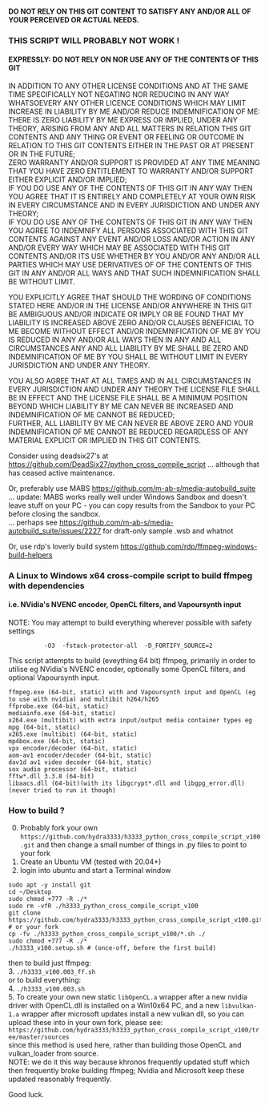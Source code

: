 #### DO NOT RELY ON THIS GIT CONTENT TO SATISFY ANY AND/OR ALL OF YOUR PERCEIVED OR ACTUAL NEEDS.

### THIS SCRIPT WILL PROBABLY NOT WORK !   

#### EXPRESSLY: DO NOT RELY ON NOR USE ANY OF THE CONTENTS OF THIS GIT

IN ADDITION TO ANY OTHER LICENSE CONDITIONS AND AT THE SAME TIME SPECIFICALLY 
NOT NEGATING NOR REDUCING IN ANY WAY WHATSOEVERY ANY OTHER LICENCE 
CONDITIONS WHICH MAY LIMIT INCREASE IN LIABILITY BY ME AND/OR REDUCE
INDEMNIFICATION OF ME:    
THERE IS ZERO LIABILITY BY ME EXPRESS OR IMPLIED, UNDER ANY THEORY, 
ARISING FROM ANY AND ALL MATTERS IN RELATION THIS GIT CONTENTS AND
ANY THING OR EVENT OR FEELING OR OUTCOME IN RELATION TO THIS GIT CONTENTS
EITHER IN THE PAST OR AT PRESENT OR IN THE FUTURE;    
ZERO WARRANTY AND/OR SUPPORT IS PROVIDED AT ANY TIME MEANING THAT
YOU HAVE ZERO ENTITLEMENT TO WARRANTY AND/OR SUPPORT EITHER EXPLICIT AND/OR IMPLIED;    
IF YOU DO USE ANY OF THE CONTENTS OF THIS GIT IN ANY WAY THEN YOU AGREE
THAT IT IS ENTIRELY AND COMPLETELY AT YOUR OWN RISK IN EVERY 
CIRCUMSTANCE AND IN EVERY JURISDICTION AND UNDER ANY THEORY;    
IF YOU DO USE ANY OF THE CONTENTS OF THIS GIT IN ANY WAY THEN YOU AGREE
TO INDEMNIFY ALL PERSONS ASSOCIATED WITH THIS GIT CONTENTS AGAINST ANY EVENT
AND/OR LOSS AND/OR ACTION IN ANY AND/OR EVERY WAY WHICH MAY BE ASSOCIATED 
WITH THIS GIT CONTENTS AND/OR ITS USE WHETHER BY YOU AND/OR 
ANY AND/OR ALL PARTIES WHICH MAY USE DERIVATIVES OF
OF THE CONTENTS OF THIS GIT IN ANY AND/OR ALL WAYS AND THAT SUCH 
INDEMNIFICATION SHALL BE WITHOUT LIMIT.    

YOU EXPLICITLY AGREE THAT SHOULD THE WORDING OF CONDITIONS STATED HERE
AND/OR IN THE LICENSE AND/OR ANYWHERE IN THIS GIT BE AMBIGUOUS AND/OR
INDICATE OR IMPLY OR BE FOUND THAT MY LIABILITY IS INCREASED ABOVE ZERO
AND/OR CLAUSES BENEFICIAL TO ME BECOME WITHOUT EFFECT AND/OR
INDEMNIFICATION OF ME BY YOU IS REDUCED IN ANY AND/OR ALL WAYS THEN
IN ANY AND ALL CIRCUMSTANCES ANY AND ALL LIABILITY BY ME SHALL
BE ZERO AND INDEMNIFICATION OF ME BY YOU SHALL BE WITHOUT LIMIT IN 
EVERY JURISDICTION AND UNDER ANY THEORY.    

YOU ALSO AGREE THAT AT ALL TIMES AND IN ALL CIRCUMSTANCES IN EVERY JURISDICTION AND 
UNDER ANY THEORY THE LICENSE FILE SHALL BE IN EFFECT AND
THE LICENSE FILE SHALL BE A MINIMUM POSITION BEYOND WHICH LIABILITY BY ME
CAN NEVER BE INCREASED AND INDEMNIFICATION OF ME CANNOT BE REDUCED;    
FURTHER, ALL LIABILITY BY ME CAN NEVER BE ABOVE ZERO AND YOUR INDEMNIFICATION OF ME
CANNOT BE REDUCED REGARDLESS OF ANY MATERIAL EXPLICIT OR IMPLIED IN THIS GIT CONTENTS.

Consider using deadsix27's at https://github.com/DeadSix27/python_cross_compile_script ... although that has ceased active maintenance.  

Or, preferably use MABS https://github.com/m-ab-s/media-autobuild_suite   
... update: MABS works really well under Windows Sandbox and doesn't leave stuff on your PC - you can copy results from the Sandbox to your PC before closing the sandbox.   
... perhaps see https://github.com/m-ab-s/media-autobuild_suite/issues/2227 for draft-only sample .wsb and whatnot

Or, use rdp's loverly build system https://github.com/rdp/ffmpeg-windows-build-helpers


### A Linux to Windows x64 cross-compile script to build ffmpeg with dependencies   
#### i.e. NVidia's NVENC encoder, OpenCL filters, and Vapoursynth input

NOTE: You may attempt to build everything wherever possible with safety settings
```
          -O3  -fstack-protector-all  -D_FORTIFY_SOURCE=2
```

This script attempts to build (eveything 64 bit) ffmpeg, primarily in order to utilise eg NVidia's NVENC encoder, optionally some OpenCL filters, and optional Vapoursynth input.

```
ffmpeg.exe (64-bit, static) with and Vapoursynth input and OpenCL (eg to use with nvidia) and multibit h264/h265
ffprobe.exe (64-bit, static)
mediainfo.exe (64-bit, static)
x264.exe (multibit) with extra input/output media container types eg mpg (64-bit, static)
x265.exe (multibit) (64-bit, static)
mp4box.exe (64-bit, static)
vpx encoder/decoder (64-bit, static)
aom-av1 encoder/decoder (64-bit, static)
dav1d av1 video decoder (64-bit, static)
sox audio processor (64-bit, static)
fftw*.dll 3.3.8 (64-bit)
libaacs.dll (64-bit)(with its libgcrypt*.dll and libgpg_error.dll) (never tried to run it though)
```

### How to build ?

0. Probably fork your own `https://github.com/hydra3333/h3333_python_cross_compile_script_v100.git` and then change a small number of things in .py files to point to your fork   
1. Create an Ubuntu VM (tested with 20.04+)   
2. login into ubuntu and start a Terminal window   
```
sudo apt -y install git
cd ~/Desktop
sudo chmod +777 -R ./*
sudo rm -vfR ./h3333_python_cross_compile_script_v100
git clone https://github.com/hydra3333/h3333_python_cross_compile_script_v100.git # or your fork
cp -fv ./h3333_python_cross_compile_script_v100/*.sh ./
sudo chmod +777 -R ./*
./h3333_v100.setup.sh # (once-off, before the first build)
```
then to build just ffmpeg:    
3. `./h3333_v100.003_ff.sh`    
or to build everything:    
4. `./h3333_v100.003.sh`    
5. To create your own new static `libOpenCL.a` wrapper after a new nvidia driver with OpenCL.dll is installed on a Win10x64 PC,
and a new `libvulkan-1.a` wrapper after microsoft updates install a new vulkan dll, so you can upload these into in your own fork, please see:  
`https://github.com/hydra3333/h3333_python_cross_compile_script_v100/tree/master/sources`   
since this method is used here, rather than building those OpenCL and vulkan_loader from source.   
NOTE: we do it this way because khronos frequently updated stuff which then frequently broke building ffmpeg; Nvidia and Microsoft keep these updated reasonably frequently.   


Good luck.

